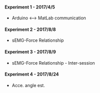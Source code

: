 #### Experiment 1 - 2017/4/5
* Arduino <--> MatLab communication

#### Experiment 2 - 2017/8/8
* sEMG-Force Relationship

#### Experiment 3 - 2017/8/9
* sEMG-Force Relationship - Inter-session

#### Experiment 4 - 2017/8/24
* Acce. angle est.


